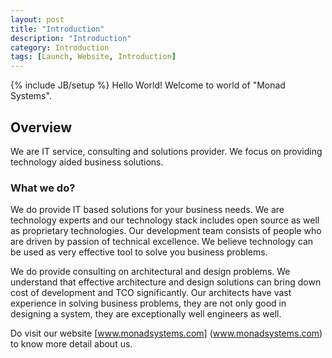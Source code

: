 ```yaml
---
layout: post
title: "Introduction"
description: "Introduction"
category: Introduction
tags: [Launch, Website, Introduction]
---
```

{% include JB/setup %}
Hello World!
Welcome to world of "Monad Systems". 


## Overview

We are IT service, consulting and solutions provider. We focus on  providing technology aided  business solutions.
### What we do?

We do provide IT based solutions for your business needs. We are technology experts and our technology stack includes open source as well as proprietary technologies.  Our development team consists of people who are driven by passion of technical excellence.  We believe technology can be used as very effective tool to solve you business problems. 

We do provide consulting on architectural and design problems. We understand that effective architecture and design solutions can bring down cost of development and TCO significantly.  Our architects have vast experience in solving business problems, they are not only good in designing a system, they are exceptionally well engineers as well. 

Do visit our website [www.monadsystems.com] (www.monadsystems.com) to know more detail about us. 
